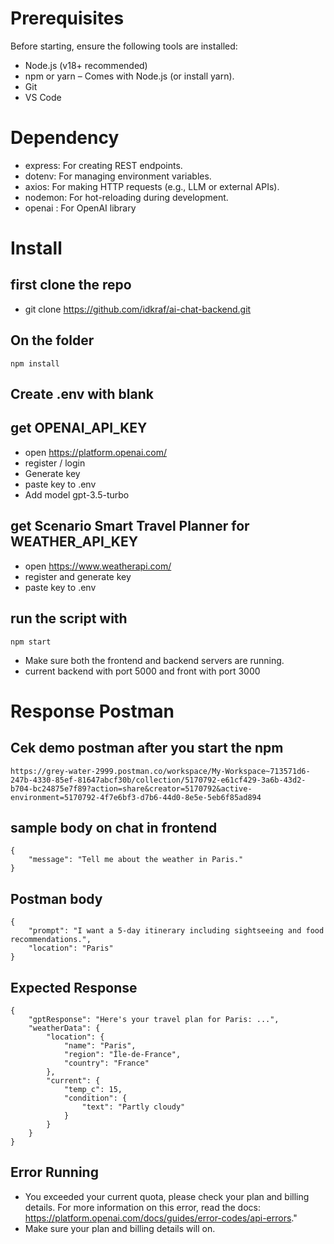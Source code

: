 # Prerequisites
Before starting, ensure the following tools are installed:
- Node.js (v18+ recommended) 
- npm or yarn – Comes with Node.js (or install yarn).
- Git 
- VS Code 

# Dependency 
- express: For creating REST endpoints.
- dotenv: For managing environment variables.
- axios: For making HTTP requests (e.g., LLM or external APIs).
- nodemon: For hot-reloading during development.
- openai : For OpenAI library

# Install
## first clone the repo
- git clone https://github.com/idkraf/ai-chat-backend.git

## On the folder 
```
npm install
```
## Create .env with blank

## get OPENAI_API_KEY
- open https://platform.openai.com/
- register / login 
- Generate key
- paste key to .env
- Add model gpt-3.5-turbo

## get Scenario Smart Travel Planner for WEATHER_API_KEY
- open https://www.weatherapi.com/ 
- register and generate key
- paste key to .env

## run the script with
```
npm start
```
- Make sure both the frontend and backend servers are running.
- current backend with port 5000 and front with port 3000


# Response Postman
## Cek demo postman after you start the npm
```
https://grey-water-2999.postman.co/workspace/My-Workspace~713571d6-247b-4330-85ef-81647abcf30b/collection/5170792-e61cf429-3a6b-43d2-b704-bc24875e7f89?action=share&creator=5170792&active-environment=5170792-4f7e6bf3-d7b6-44d0-8e5e-5eb6f85ad894
```

## sample body on chat in frontend
```
{
    "message": "Tell me about the weather in Paris."
}
```

## Postman body
```
{
    "prompt": "I want a 5-day itinerary including sightseeing and food recommendations.",
    "location": "Paris"
}

```

## Expected Response
```
{
    "gptResponse": "Here's your travel plan for Paris: ...",
    "weatherData": {
        "location": {
            "name": "Paris",
            "region": "Île-de-France",
            "country": "France"
        },
        "current": {
            "temp_c": 15,
            "condition": {
                "text": "Partly cloudy"
            }
        }
    }
}
```

## Error Running
- You exceeded your current quota, please check your plan and billing details. For more information on this error, read the docs: https://platform.openai.com/docs/guides/error-codes/api-errors."
- Make sure your plan and billing details will on.
